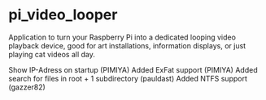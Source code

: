 # pi_video_looper
Application to turn your Raspberry Pi into a dedicated looping video playback device, good for art installations, information displays, or just playing cat videos all day.

Show IP-Adress on startup (PIMIYA)
Added ExFat support (PIMIYA)
Added search for files in root + 1 subdirectory (pauldast)
Added NTFS support (gazzer82)
